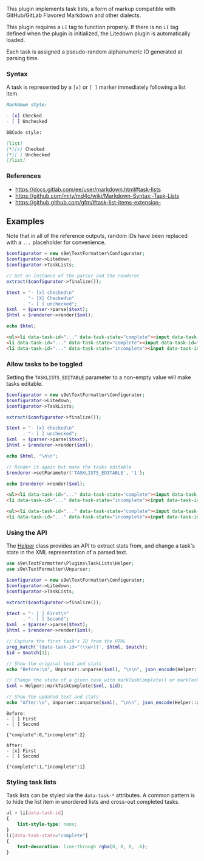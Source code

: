 This plugin implements task lists, a form of markup compatible with GitHub/GitLab Flavored Markdown and other dialects.

This plugin requires a `LI` tag to function properly. If there is no `LI` tag defined when the plugin is initialized, the Litedown plugin is automatically loaded.

Each task is assigned a pseudo-random alphanumeric ID generated at parsing time.


### Syntax

A task is represented by a `[x]` or `[ ]` marker immediately following a list item.

```md
Markdown style:

- [x] Checked
- [ ] Unchecked

BBCode style:

[list]
[*][x] Checked
[*][ ] Unchecked
[/list]
```


### References

 - <https://docs.gitlab.com/ee/user/markdown.html#task-lists>
 - <https://github.com/mity/md4c/wiki/Markdown-Syntax:-Task-Lists>
 - <https://github.github.com/gfm/#task-list-items-extension->


## Examples

Note that in all of the reference outputs, random IDs have been replaced with a `...` placeholder for convenience.

```php
$configurator = new s9e\TextFormatter\Configurator;
$configurator->Litedown;
$configurator->TaskLists;

// Get an instance of the parser and the renderer
extract($configurator->finalize());

$text = "- [x] checked\n"
      . "- [X] Checked\n"
      . "- [ ] unchecked"; 
$xml  = $parser->parse($text);
$html = $renderer->render($xml);

echo $html;
```
```html
<ul><li data-task-id="..." data-task-state="complete"><input data-task-id="..." type="checkbox" checked disabled> checked</li>
<li data-task-id="..." data-task-state="complete"><input data-task-id="..." type="checkbox" checked disabled> Checked</li>
<li data-task-id="..." data-task-state="incomplete"><input data-task-id="..." type="checkbox" disabled> unchecked</li></ul>
```


### Allow tasks to be toggled

Setting the `TASKLISTS_EDITABLE` parameter to a non-empty value will make tasks editable.

```php
$configurator = new s9e\TextFormatter\Configurator;
$configurator->Litedown;
$configurator->TaskLists;

extract($configurator->finalize());

$text = "- [x] checked\n"
      . "- [ ] unchecked";
$xml  = $parser->parse($text);
$html = $renderer->render($xml);

echo $html, "\n\n";

// Render it again but make the tasks editable
$renderer->setParameter('TASKLISTS_EDITABLE', '1');

echo $renderer->render($xml);
```
```html
<ul><li data-task-id="..." data-task-state="complete"><input data-task-id="..." type="checkbox" checked disabled> checked</li>
<li data-task-id="..." data-task-state="incomplete"><input data-task-id="..." type="checkbox" disabled> unchecked</li></ul>

<ul><li data-task-id="..." data-task-state="complete"><input data-task-id="..." type="checkbox" checked> checked</li>
<li data-task-id="..." data-task-state="incomplete"><input data-task-id="..." type="checkbox"> unchecked</li></ul>
```


### Using the API

The [Helper](https://s9e.github.io/TextFormatter/api/s9e/TextFormatter/Plugins/TaskLists/Helper.html) class provides an API to extract stats from, and change a task's state in the XML representation of a parsed text.

```php
use s9e\TextFormatter\Plugins\TaskLists\Helper;
use s9e\TextFormatter\Unparser;

$configurator = new s9e\TextFormatter\Configurator;
$configurator->Litedown;
$configurator->TaskLists;

extract($configurator->finalize());

$text = "- [ ] First\n"
      . "- [ ] Second";
$xml  = $parser->parse($text);
$html = $renderer->render($xml);

// Capture the first task's ID from the HTML
preg_match('(data-task-id="(\\w+))', $html, $match);
$id = $match[1];

// Show the original text and stats
echo "Before:\n", Unparser::unparse($xml), "\n\n", json_encode(Helper::getStats($xml)), "\n\n";

// Change the state of a given task with markTaskComplete() or markTaskIncomplete()
$xml = Helper::markTaskComplete($xml, $id);

// Show the updated text and stats
echo "After:\n", Unparser::unparse($xml), "\n\n", json_encode(Helper::getStats($xml));
```
```
Before:
- [ ] First
- [ ] Second

{"complete":0,"incomplete":2}

After:
- [x] First
- [ ] Second

{"complete":1,"incomplete":1}
```


### Styling task lists

Task lists can be styled via the `data-task-*` attributes. A common pattern is to hide the list item in unordered lists and cross-out completed tasks.

```css
ul > li[data-task-id]
{
	list-style-type: none;
}
li[data-task-state="complete"]
{
	text-decoration: line-through rgba(0, 0, 0, .6);
}
```
